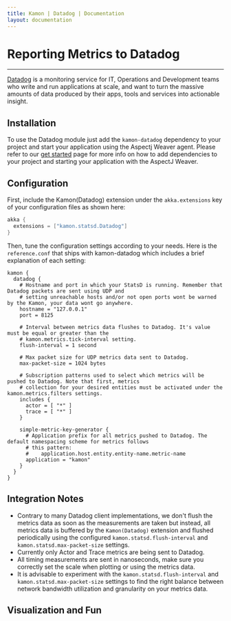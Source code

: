 ```yaml
---
title: Kamon | Datadog | Documentation
layout: documentation
---
```


Reporting Metrics to Datadog
===========================
<hr>

[Datadog] is a monitoring service for IT, Operations and Development teams who write and run applications at scale, and
want to turn the massive amounts of data produced by their apps, tools and services into actionable insight.

Installation
------------

To use the Datadog module just add the `kamon-datadog` dependency to your project and start your application using the
Aspectj Weaver agent. Please refer to our [get started] page for more info on how to add dependencies to your project
and starting your application with the AspectJ Weaver.


Configuration
-------------

First, include the Kamon(Datadog) extension under the `akka.extensions` key of your configuration files as shown here:

```scala
akka {
  extensions = ["kamon.statsd.Datadog"]
}
```

Then, tune the configuration settings according to your needs. Here is the `reference.conf` that ships with kamon-datadog
which includes a brief explanation of each setting:

```
kamon {
  datadog {
    # Hostname and port in which your StatsD is running. Remember that Datadog packets are sent using UDP and
    # setting unreachable hosts and/or not open ports wont be warned by the Kamon, your data wont go anywhere.
    hostname = "127.0.0.1"
    port = 8125

    # Interval between metrics data flushes to Datadog. It's value must be equal or greater than the
    # kamon.metrics.tick-interval setting.
    flush-interval = 1 second

    # Max packet size for UDP metrics data sent to Datadog.
    max-packet-size = 1024 bytes

    # Subscription patterns used to select which metrics will be pushed to Datadog. Note that first, metrics
    # collection for your desired entities must be activated under the kamon.metrics.filters settings.
    includes {
      actor = [ "*" ]
      trace = [ "*" ]
    }

    simple-metric-key-generator {
      # Application prefix for all metrics pushed to Datadog. The default namespacing scheme for metrics follows
      # this pattern:
      #    application.host.entity.entity-name.metric-name
      application = "kamon"
    }
  }
}
```


Integration Notes
-----------------

* Contrary to many Datadog client implementations, we don't flush the metrics data as soon as the measurements are taken
  but instead, all metrics data is buffered by the `Kamon(Datadog)` extension and flushed periodically using the
  configured `kamon.statsd.flush-interval` and `kamon.statsd.max-packet-size` settings.
* Currently only Actor and Trace metrics are being sent to Datadog.
* All timing measurements are sent in nanoseconds, make sure you correctly set the scale when plotting or using the
  metrics data.
* It is advisable to experiment with the `kamon.statsd.flush-interval` and `kamon.statsd.max-packet-size` settings to
  find the right balance between network bandwidth utilization and granularity on your metrics data.



Visualization and Fun
---------------------



[Datadog]: http://www.datadoghq.com/
[get started]: /introduction/get-started/